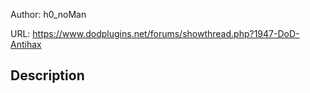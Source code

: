 Author: h0_noMan

URL: https://www.dodplugins.net/forums/showthread.php?1947-DoD-Antihax

## Description

